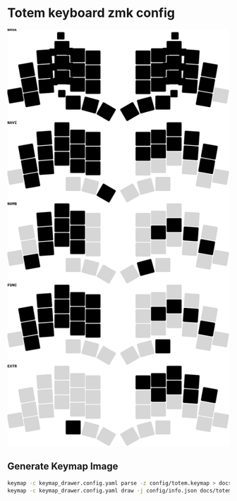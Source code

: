 # Totem keyboard zmk config

![keymap image](/docs/totem.svg)

## Generate Keymap Image

```sh
keymap -c keymap_drawer.config.yaml parse -z config/totem.keymap > docs/totem.yaml
keymap -c keymap_drawer.config.yaml draw -j config/info.json docs/totem.yaml > docs/totem.svg
```
